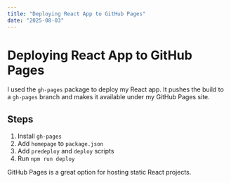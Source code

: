 ```yaml
---
title: "Deploying React App to GitHub Pages"
date: "2025-08-03"
---
```


# Deploying React App to GitHub Pages

I used the `gh-pages` package to deploy my React app. It pushes the build to a `gh-pages` branch and makes it available under my GitHub Pages site.

## Steps

1. Install `gh-pages`
2. Add `homepage` to `package.json`
3. Add `predeploy` and `deploy` scripts
4. Run `npm run deploy`

GitHub Pages is a great option for hosting static React projects.

